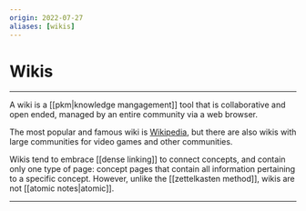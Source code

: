 ```yaml
---
origin: 2022-07-27
aliases: [wikis]
---
```

# Wikis
---
A wiki is a [[pkm|knowledge mangagement]] tool that is collaborative and open ended, managed by an entire community via a web browser.

The most popular and famous wiki is [Wikipedia](https://en.wikipedia.org/wiki/Main_Page), but there are also wikis with large communities for video games and other communities.

Wikis tend to embrace [[dense linking]] to connect concepts, and contain only one type of page: concept pages that contain all information pertaining to a specific concept. However, unlike the [[zettelkasten method]], wikis are not [[atomic notes|atomic]].

---
